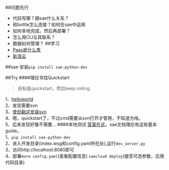 ##问题先行
- 代码写哪？跟sae什么关系？
- 和bottle怎么连接？如何在sae中运用
- 如何本地完成，然后再部署？
- 怎么用CLI与其联系？
- 数据如何管理？
##学习
- [Paas是什么鬼](https://en.wikipedia.org/wiki/Platform_as_a_service)  
- [新浪云](http://www.sinacloud.com/doc/sae/python/index.html)

##sae
安装```pip install sae-python-dev```

##Try
####理应寻找Quickstart
> 目标是quickstart，然后keep rolling.  

1、[helloworld](http://www.sinacloud.com/doc/sae/python/tutorial.html#id2)  
2、发现需要svn  
3、[使劲戳这安装svn](http://www.cnblogs.com/armyfai/p/3985660.html)    
4、嗯，quickstart了，不过cmd需要从svn打开才管用，不知道为啥。  
5、后来发现好像不需要...
####本地测试
[答案在这](http://www.sinacloud.com/doc/sae/python/tools.html)，sae文档理应有这些基本guide。  
1、```pip install sae-python-dev```  
2、进入开发目录(index.wsg和config.yaml所在处),运行```dev_server.py```  
3、访问http://localhost:8080即可  
4、部署```more config.yaml```(查看配置信息) ```saecloud deploy```(接受可选参数，应用代码目录)   

